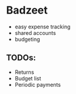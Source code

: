 # Badzeet
- easy expense tracking
- shared accounts
- budgeting

## TODOs:
- Returns
- Budget list
- Periodic payments